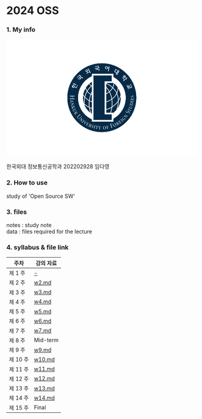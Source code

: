 # **2024 OSS**
### 1. My info
   ![img](img.png)  
   
   한국외대 정보통신공학과 202202928 임다영


### 2. How to use 
   study of 'Open Source SW'



### 3. files  
notes : study note    
data : files required for the lecture

### 4. syllabus & file link

   | 주차 | 강의 자료 |
   | ------ | ------ |
   | 제 1 주 | [-](https://replit.com/@ekdud0112/OSS2#data/intro.txt) |
   | 제 2 주 | [w2.md](https://replit.com/@ekdud0112/OSS2#notes/w2.md) |
   | 제 3 주 | [w3.md](https://replit.com/@ekdud0112/OSS2#notes/w3.md) |
   | 제 4 주 | [w4.md](https://replit.com/@ekdud0112/OSS2#notes/w4.md) |
   | 제 5 주 | [w5.md](https://replit.com/@ekdud0112/OSS2#notes/w5.md) |
   | 제 6 주 | [w6.md](https://replit.com/@ekdud0112/OSS2#notes/w6.md) |
   | 제 7 주 | [w7.md](https://replit.com/@ekdud0112/OSS2#notes/w7.md) |
   | 제 8 주 | Mid-term|
   | 제 9 주 | [w9.md](https://replit.com/@ekdud0112/OSS2#notes/w9.md) |
   | 제 10 주 | [w10.md](https://replit.com/@ekdud0112/OSS2#notes/w10.md) |
   | 제 11 주 | [w11.md](https://replit.com/@ekdud0112/OSS2#notes/w11.md) |
   | 제 12 주 | [w12.md](https://replit.com/@ekdud0112/OSS2#notes/w12.md) | 
   | 제 13 주 | [w13.md](https://replit.com/@ekdud0112/OSS2#notes/w13.md)|  
   | 제 14 주 | [w14.md](https://replit.com/@ekdud0112/OSS2#notes/w14.md) | 
   | 제 15 주 | Final |  



   
